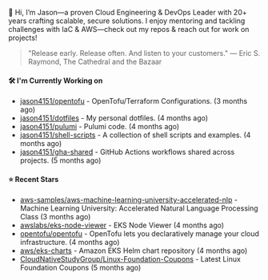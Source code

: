 👋 Hi, I’m Jason—a proven Cloud Engineering & DevOps Leader with 20+ years crafting scalable, secure solutions. I enjoy mentoring and tackling challenges with IaC & AWS—check out my repos & reach out for work on projects!

> "Release early. Release often. And listen to your customers." — Eric S. Raymond, The Cathedral and the Bazaar

#### 🛠️ I'm Currently Working on

- [jason4151/opentofu](https://github.com/jason4151/opentofu) - OpenTofu/Terraform Configurations. (3 months ago)
- [jason4151/dotfiles](https://github.com/jason4151/dotfiles) - My personal dotfiles. (4 months ago)
- [jason4151/pulumi](https://github.com/jason4151/pulumi) - Pulumi code. (4 months ago)
- [jason4151/shell-scripts](https://github.com/jason4151/shell-scripts) - A collection of shell scripts and examples. (4 months ago)
- [jason4151/gha-shared](https://github.com/jason4151/gha-shared) - GitHub Actions workflows shared across projects. (5 months ago)

#### ⭐ Recent Stars

- [aws-samples/aws-machine-learning-university-accelerated-nlp](https://github.com/aws-samples/aws-machine-learning-university-accelerated-nlp) - Machine Learning University: Accelerated Natural Language Processing Class (3 months ago)
- [awslabs/eks-node-viewer](https://github.com/awslabs/eks-node-viewer) - EKS Node Viewer (4 months ago)
- [opentofu/opentofu](https://github.com/opentofu/opentofu) - OpenTofu lets you declaratively manage your cloud infrastructure. (4 months ago)
- [aws/eks-charts](https://github.com/aws/eks-charts) - Amazon EKS Helm chart repository (4 months ago)
- [CloudNativeStudyGroup/Linux-Foundation-Coupons](https://github.com/CloudNativeStudyGroup/Linux-Foundation-Coupons) - Latest Linux Foundation Coupons (5 months ago)